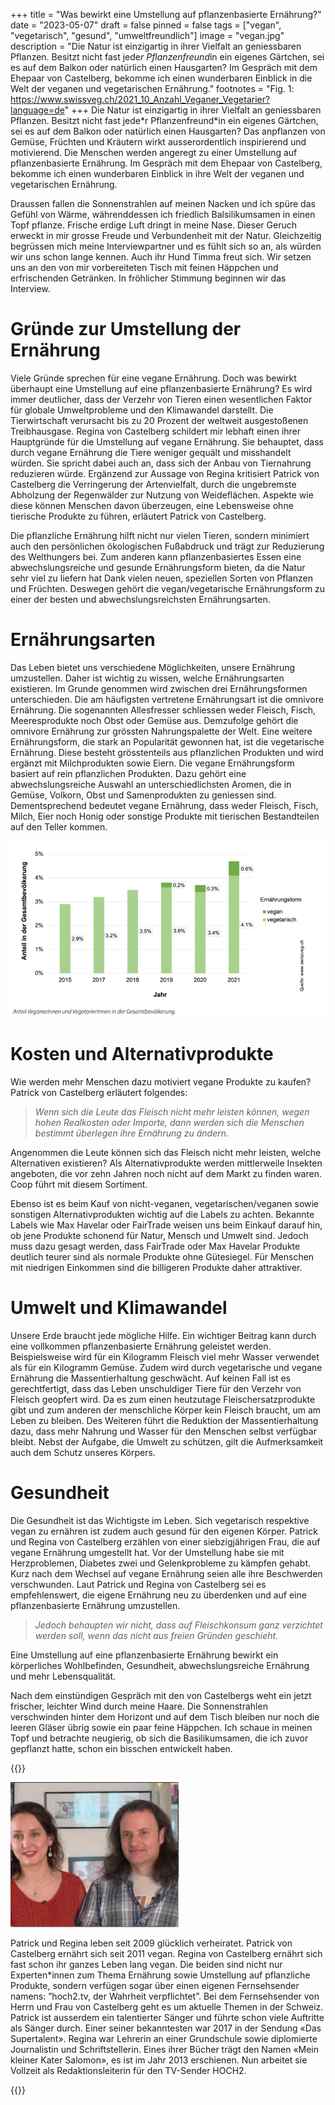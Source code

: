 +++
title = "Was bewirkt eine Umstellung auf pflanzenbasierte Ernährung?"
date = "2023-05-07"
draft = false
pinned = false
tags = ["vegan", "vegetarisch", "gesund", "umweltfreundlich"]
image = "vegan.jpg"
description = "Die Natur ist einzigartig in ihrer Vielfalt an geniessbaren Pflanzen. Besitzt nicht fast jede*r Pflanzenfreund*in ein eigenes Gärtchen, sei es auf dem Balkon oder natürlich einen Hausgarten? Im Gespräch mit dem Ehepaar von Castelberg, bekomme ich einen wunderbaren Einblick in die Welt der veganen und vegetarischen Ernährung."
footnotes = "Fig. 1: https://www.swissveg.ch/2021_10_Anzahl_Veganer_Vegetarier?language=de"
+++
Die Natur ist einzigartig in ihrer Vielfalt an geniessbaren Pflanzen. Besitzt nicht fast jede\*r Pflanzenfreund\*in ein eigenes Gärtchen, sei es auf dem Balkon oder natürlich einen Hausgarten?  Das anpflanzen von Gemüse, Früchten und Kräutern wirkt ausserordentlich inspirierend und motivierend. Die Menschen werden angeregt zu einer Umstellung auf pflanzenbasierte Ernährung. Im Gespräch mit dem Ehepaar von Castelberg, bekomme ich einen wunderbaren Einblick in ihre Welt der veganen und vegetarischen Ernährung. 

Draussen fallen die Sonnenstrahlen auf meinen Nacken und ich spüre das Gefühl von Wärme, währenddessen ich friedlich Balsilikumsamen in einen Topf pflanze. Frische erdige Luft dringt in meine Nase. Dieser Geruch erweckt in mir grosse Freude und Verbundenheit mit der Natur. Gleichzeitig begrüssen mich meine Interviewpartner und es fühlt sich so an, als würden wir uns schon lange kennen. Auch ihr Hund Timma freut sich. Wir setzen uns an den von mir vorbereiteten Tisch mit feinen Häppchen und erfrischenden Getränken. In fröhlicher Stimmung beginnen wir das Interview.

# Gründe zur Umstellung der Ernährung

Viele Gründe sprechen für eine vegane Ernährung. Doch was bewirkt überhaupt eine Umstellung auf eine pflanzenbasierte Ernährung? Es wird immer deutlicher, dass der Verzehr von Tieren einen wesentlichen Faktor für globale Umweltprobleme und den Klimawandel darstellt. Die Tierwirtschaft verursacht bis zu 20 Prozent der weltweit ausgestoßenen Treibhausgase. Regina von Castelberg schildert mir lebhaft einen ihrer Hauptgründe für die Umstellung auf vegane Ernährung. Sie behauptet, dass durch vegane Ernährung die Tiere weniger gequält und misshandelt würden. Sie spricht dabei auch an, dass sich der Anbau von Tiernahrung reduzieren würde. Ergänzend zur Aussage von Regina kritisiert Patrick von Castelberg die Verringerung der Artenvielfalt, durch die ungebremste Abholzung der Regenwälder zur Nutzung von Weideflächen. Aspekte wie diese können Menschen davon überzeugen, eine Lebensweise ohne tierische Produkte zu führen, erläutert Patrick von Castelberg.

Die pflanzliche Ernährung hilft nicht nur vielen Tieren, sondern minimiert auch den persönlichen ökologischen Fußabdruck und trägt zur Reduzierung des Welthungers bei. Zum anderen kann pflanzenbasiertes Essen eine abwechslungsreiche und gesunde Ernährungsform bieten, da die Natur sehr viel zu  liefern hat Dank vielen neuen, speziellen Sorten von Pflanzen und Früchten. Deswegen gehört die vegan/vegetarische Ernährungsform zu einer der besten und abwechslungsreichsten Ernährungsarten.

# Ernährungsarten

Das Leben bietet uns verschiedene Möglichkeiten, unsere Ernährung umzustellen. Daher ist wichtig zu wissen, welche Ernährungsarten existieren. Im Grunde genommen wird zwischen drei Ernährungsformen unterschieden. Die am häufigsten vertretene Ernährungsart ist die omnivore Ernährung. Die sogenannten Allesfresser schliessen weder Fleisch, Fisch, Meeresprodukte noch Obst oder Gemüse aus. Demzufolge gehört die omnivore Ernährung zur grössten Nahrungspalette der Welt. Eine weitere Ernährungsform, die stark an Popularität gewonnen hat, ist die vegetarische Ernährung. Diese besteht grösstenteils aus pflanzlichen Produkten und wird ergänzt mit Milchprodukten sowie Eiern. Die vegane Ernährungsform basiert auf rein pflanzlichen Produkten. Dazu gehört eine abwechslungsreiche Auswahl an unterschiedlichsten Aromen, die in Gemüse, Volkorn, Obst und Samenprodukten zu geniessen sind. Dementsprechend bedeutet vegane Ernährung, dass weder Fleisch, Fisch, Milch, Eier noch Honig oder sonstige Produkte mit tierischen Bestandteilen auf den Teller kommen. 

![Fig. 1: Statistik zur Zunahme der vegan/vegetarischen Ernährung in der Schweiz ](statistik.png "Quelle: https://www.swissveg.ch/2021_10_Anzahl_Veganer_Vegetarier?language=de von der Firma: Swissveg")

# Kosten und Alternativprodukte 

Wie werden mehr Menschen dazu motiviert vegane Produkte zu kaufen? Patrick von Castelberg erläutert folgendes:

> *Wenn sich die Leute das Fleisch nicht mehr leisten können, wegen hohen Realkosten oder Importe, dann werden sich die Menschen bestimmt überlegen ihre Ernährung zu ändern*. 

Angenommen die Leute können sich das Fleisch nicht mehr leisten, welche Alternativen existieren? Als Alternativprodukte werden mittlerweile Insekten angeboten, die vor zehn Jahren noch nicht auf dem Markt zu finden waren. Coop führt mit diesem Sortiment.

Ebenso ist es beim Kauf von nicht-veganen, vegetarischen/veganen sowie sonstigen Alternativprodukten wichtig auf die Labels zu achten. Bekannte Labels wie Max Havelar oder FairTrade weisen uns beim Einkauf darauf hin, ob jene Produkte schonend für Natur, Mensch und Umwelt sind. Jedoch muss dazu gesagt werden, dass FairTrade oder Max Havelar Produkte deutlich teurer sind als normale Produkte ohne Gütesiegel. Für Menschen mit niedrigen Einkommen sind die billigeren Produkte daher attraktiver.

# Umwelt und Klimawandel

Unsere Erde braucht jede mögliche Hilfe. Ein wichtiger Beitrag kann durch eine vollkommen pflanzenbasierte Ernährung geleistet werden. Beispielsweise wird für ein Kilogramm Fleisch viel mehr Wasser verwendet als für ein Kilogramm Gemüse. Zudem wird durch vegetarische und vegane Ernährung die Massentierhaltung geschwächt. Auf keinen Fall ist es gerechtfertigt, dass das Leben unschuldiger Tiere für den Verzehr von Fleisch geopfert wird. Da es zum einen heutzutage Fleischersatzprodukte gibt und zum anderen der menschliche Körper kein Fleisch braucht, um am Leben zu bleiben. Des Weiteren führt die Reduktion der Massentierhaltung dazu, dass mehr Nahrung und Wasser für den Menschen selbst verfügbar bleibt. Nebst der Aufgabe, die Umwelt zu schützen, gilt die Aufmerksamkeit auch dem Schutz unseres Körpers. 

# Gesundheit

Die Gesundheit ist das Wichtigste im Leben. Sich vegetarisch respektive vegan zu ernähren ist zudem auch gesund für den eigenen Körper. Patrick und Regina von Castelberg erzählen von einer siebzigjährigen Frau, die auf vegane Ernährung umgestellt hat. Vor der Umstellung habe sie mit Herzproblemen, Diabetes zwei und Gelenkprobleme zu kämpfen gehabt. Kurz nach dem Wechsel auf vegane Ernährung seien alle ihre Beschwerden verschwunden. Laut Patrick und Regina von Castelberg sei es empfehlenswert, die eigene Ernährung neu zu überdenken und auf eine pflanzenbasierte Ernährung umzustellen.

> *Jedoch behaupten wir nicht, dass auf Fleischkonsum ganz verzichtet werden soll, wenn das nicht aus freien Gründen geschieht.*

Eine Umstellung auf eine pflanzenbasierte Ernährung bewirkt ein körperliches Wohlbefinden, Gesundheit, abwechslungsreiche Ernährung und mehr Lebensqualität. 

Nach dem einstündigen Gespräch mit den von Castelbergs weht ein jetzt frischer, leichter Wind durch meine Haare. Die Sonnenstrahlen verschwinden hinter dem Horizont und auf dem Tisch bleiben nur noch die leeren Gläser übrig sowie ein paar feine Häppchen. Ich schaue in meinen Topf und betrachte neugierig, ob sich die Basilikumsamen, die ich zuvor gepflanzt hatte, schon ein bisschen entwickelt haben.

{{<box>}}

![Regina und Patrick von Castelberg ](reginapatrick.png "Regina (links) und Patrick (rechts) von Castelberg; Foto von Patrick und Regina von Castelberg.")

Patrick und Regina leben seit 2009 glücklich verheiratet. Patrick von Castelberg ernährt sich seit 2011 vegan. Regina von Castelberg ernährt sich fast schon ihr ganzes Leben lang vegan. Die beiden sind nicht nur Experten*innen zum Thema Ernährung sowie Umstellung auf pflanzliche Produkte, sondern verfügen sogar über einen eigenen Fernsehsender namens: ”hoch2.tv, der Wahrheit verpflichtet”. Bei dem Fernsehsender von Herrn und Frau von Castelberg geht es um aktuelle Themen in der Schweiz. Patrick ist ausserdem ein talentierter Sänger und führte schon viele Auftritte als Sänger durch. Einer seiner bekanntesten war 2017 in der Sendung «Das Supertalent». Regina war Lehrerin an einer Grundschule sowie diplomierte Journalistin und Schriftstellerin. Eines ihrer Bücher trägt den Namen «Mein kleiner Kater Salomon», es ist im Jahr 2013 erschienen. Nun arbeitet sie Vollzeit als Redaktionsleiterin für den TV-Sender HOCH2.  

{{</box>}}